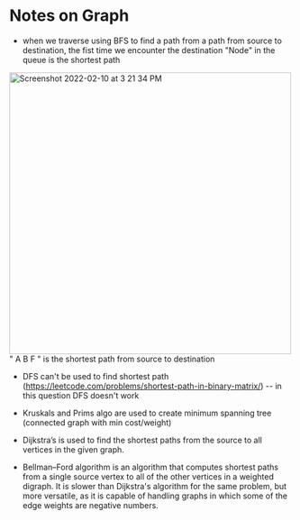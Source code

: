 # Notes on Graph

- when we traverse using BFS to find a path from a path from source to destination, the fist time we encounter the destination "Node" in the queue is the shortest path
<img width="500" alt="Screenshot 2022-02-10 at 3 21 34 PM" src="https://user-images.githubusercontent.com/56363090/153381975-d5d618e5-d4ad-4ba4-958c-17d0ab5d0687.png">
" A B F " is the shortest path from source to destination

- DFS can't be used to find shortest path (https://leetcode.com/problems/shortest-path-in-binary-matrix/) -- in this question DFS doesn't work

- Kruskals and Prims algo are used to create minimum spanning tree (connected graph with min cost/weight)

- Dijkstra’s is used to find the shortest paths from the source to all vertices in the given graph.

- Bellman–Ford algorithm is an algorithm that computes shortest paths from a single source vertex to all of the other vertices in a weighted digraph. It is slower than Dijkstra's algorithm for the same problem, but more versatile, as it is capable of handling graphs in which some of the edge weights are negative numbers.
